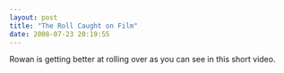 ```yaml
---
layout: post
title: "The Roll Caught on Film"
date: 2008-07-23 20:19:55
---
```

Rowan is getting better at rolling over as you can see in this short video.
